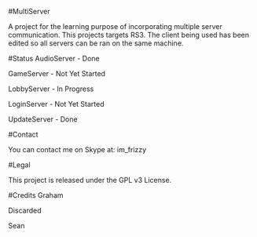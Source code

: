 #MultiServer

A project for the learning purpose of incorporating multiple server communication. This projects targets RS3.
The client being used has been edited so all servers can be ran on the same machine.

#Status
AudioServer - Done

GameServer - Not Yet Started

LobbyServer - In Progress

LoginServer - Not Yet Started

UpdateServer - Done

#Contact

You can contact me on Skype at: im_frizzy

#Legal

This project is released under the GPL v3 License.

#Credits
Graham

Discarded

Sean
